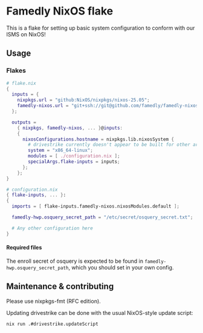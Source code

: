 # Famedly NixOS flake

This is a flake for setting up basic system configuration to conform
with our ISMS on NixOS!

## Usage

### Flakes

```nix
# flake.nix
{
  inputs = {
    nixpkgs.url = "github:NixOS/nixpkgs/nixos-25.05";
    famedly-nixos.url = "git+ssh://git@github.com/famedly/famedly-nixos";
  };

  outputs =
    { nixpkgs, famedly-nixos, ... }@inputs:
    {
      nixosConfigurations.hostname = nixpkgs.lib.nixosSystem {
        # drivestrike currently doesn't appear to be built for other architectures, so sadly no other options
        system = "x86_64-linux";
        modules = [ ./configuration.nix ];
        specialArgs.flake-inputs = inputs;
      };
    };
}
```

```nix
# configuration.nix
{ flake-inputs, ... }:
{
  imports = [ flake-inputs.famedly-nixos.nixosModules.default ];

  famedly-hwp.osquery_secret_path = "/etc/secret/osquery_secret.txt";

  # Any other configuration here
}
```

#### Required files
The enroll secret of osquery is expected to be found in `famedly-hwp.osquery_secret_path`, which you should set in your own config.

## Maintenance & contributing

Please use nixpkgs-fmt (RFC edition).

Updating drivestrike can be done with the usual NixOS-style update script:

```console
nix run .#drivestrike.updateScript
```
